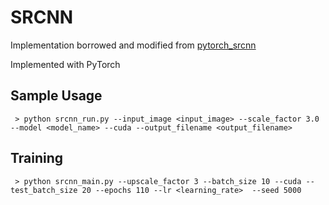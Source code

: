 # SRCNN

Implementation borrowed and modified from [pytorch_srcnn](https://github.com/basher666/pytorch_srcnn)

Implemented with PyTorch

## Sample Usage
	 > python srcnn_run.py --input_image <input_image> --scale_factor 3.0 --model <model_name> --cuda --output_filename <output_filename>

## Training
	 > python srcnn_main.py --upscale_factor 3 --batch_size 10 --cuda --test_batch_size 20 --epochs 110 --lr <learning_rate>  --seed 5000
